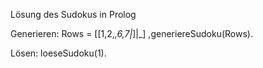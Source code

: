 Lösung des Sudokus in Prolog

Generieren:
Rows = [[1,2,_,6,7|_]|_] ,generiereSudoku(Rows).

Lösen:
loeseSudoku(1).